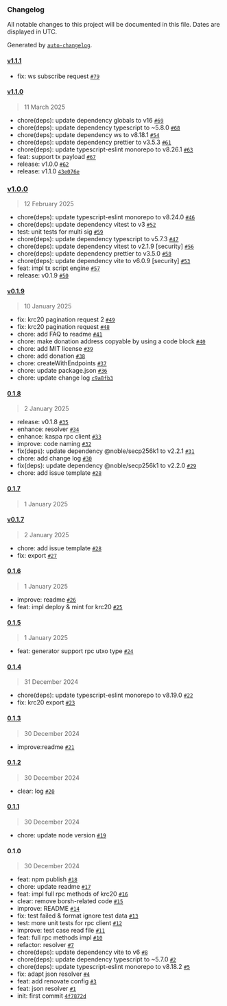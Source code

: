 ### Changelog

All notable changes to this project will be documented in this file. Dates are displayed in UTC.

Generated by [`auto-changelog`](https://github.com/CookPete/auto-changelog).

#### [v1.1.1](https://kcoin.github.com/kaspa-kcoin/kaspa-web3.js/compare/v1.1.0...v1.1.1)

- fix: ws subscribe request [`#79`](https://kcoin.github.com/kaspa-kcoin/kaspa-web3.js/pull/79)

#### [v1.1.0](https://kcoin.github.com/kaspa-kcoin/kaspa-web3.js/compare/v1.0.0...v1.1.0)

> 11 March 2025

- chore(deps): update dependency globals to v16 [`#69`](https://kcoin.github.com/kaspa-kcoin/kaspa-web3.js/pull/69)
- chore(deps): update dependency typescript to ~5.8.0 [`#68`](https://kcoin.github.com/kaspa-kcoin/kaspa-web3.js/pull/68)
- chore(deps): update dependency ws to v8.18.1 [`#54`](https://kcoin.github.com/kaspa-kcoin/kaspa-web3.js/pull/54)
- chore(deps): update dependency prettier to v3.5.3 [`#61`](https://kcoin.github.com/kaspa-kcoin/kaspa-web3.js/pull/61)
- chore(deps): update typescript-eslint monorepo to v8.26.1 [`#63`](https://kcoin.github.com/kaspa-kcoin/kaspa-web3.js/pull/63)
- feat: support tx payload [`#67`](https://kcoin.github.com/kaspa-kcoin/kaspa-web3.js/pull/67)
- release: v1.0.0 [`#62`](https://kcoin.github.com/kaspa-kcoin/kaspa-web3.js/pull/62)
- release: v1.1.0 [`43e076e`](https://kcoin.github.com/kaspa-kcoin/kaspa-web3.js/commit/43e076ebb8216f68b55e903a95863ee980c4917c)

### [v1.0.0](https://kcoin.github.com/kaspa-kcoin/kaspa-web3.js/compare/v0.1.9...v1.0.0)

> 12 February 2025

- chore(deps): update typescript-eslint monorepo to v8.24.0 [`#46`](https://kcoin.github.com/kaspa-kcoin/kaspa-web3.js/pull/46)
- chore(deps): update dependency vitest to v3 [`#52`](https://kcoin.github.com/kaspa-kcoin/kaspa-web3.js/pull/52)
- test: unit tests for multi sig [`#59`](https://kcoin.github.com/kaspa-kcoin/kaspa-web3.js/pull/59)
- chore(deps): update dependency typescript to v5.7.3 [`#47`](https://kcoin.github.com/kaspa-kcoin/kaspa-web3.js/pull/47)
- chore(deps): update dependency vitest to v2.1.9 [security] [`#56`](https://kcoin.github.com/kaspa-kcoin/kaspa-web3.js/pull/56)
- chore(deps): update dependency prettier to v3.5.0 [`#58`](https://kcoin.github.com/kaspa-kcoin/kaspa-web3.js/pull/58)
- chore(deps): update dependency vite to v6.0.9 [security] [`#53`](https://kcoin.github.com/kaspa-kcoin/kaspa-web3.js/pull/53)
- feat: impl tx script engine [`#57`](https://kcoin.github.com/kaspa-kcoin/kaspa-web3.js/pull/57)
- release: v0.1.9 [`#50`](https://kcoin.github.com/kaspa-kcoin/kaspa-web3.js/pull/50)

#### [v0.1.9](https://kcoin.github.com/kaspa-kcoin/kaspa-web3.js/compare/0.1.8...v0.1.9)

> 10 January 2025

- fix: krc20 pagination request 2 [`#49`](https://kcoin.github.com/kaspa-kcoin/kaspa-web3.js/pull/49)
- fix:  krc20 pagination request [`#48`](https://kcoin.github.com/kaspa-kcoin/kaspa-web3.js/pull/48)
- chore: add FAQ to readme [`#41`](https://kcoin.github.com/kaspa-kcoin/kaspa-web3.js/pull/41)
- chore: make donation address copyable by using a code block [`#40`](https://kcoin.github.com/kaspa-kcoin/kaspa-web3.js/pull/40)
- chore: add MIT license [`#39`](https://kcoin.github.com/kaspa-kcoin/kaspa-web3.js/pull/39)
- chore: add donation [`#38`](https://kcoin.github.com/kaspa-kcoin/kaspa-web3.js/pull/38)
- chore: createWithEndpoints [`#37`](https://kcoin.github.com/kaspa-kcoin/kaspa-web3.js/pull/37)
- chore: update package.json [`#36`](https://kcoin.github.com/kaspa-kcoin/kaspa-web3.js/pull/36)
- chore: update change log [`c9a8fb3`](https://kcoin.github.com/kaspa-kcoin/kaspa-web3.js/commit/c9a8fb36c84037703e68901a764f71ff6beb873a)

#### [0.1.8](https://kcoin.github.com/kaspa-kcoin/kaspa-web3.js/compare/0.1.7...0.1.8)

> 2 January 2025

- release: v0.1.8 [`#35`](https://kcoin.github.com/kaspa-kcoin/kaspa-web3.js/pull/35)
- enhance: resolver [`#34`](https://kcoin.github.com/kaspa-kcoin/kaspa-web3.js/pull/34)
- enhance: kaspa rpc client [`#33`](https://kcoin.github.com/kaspa-kcoin/kaspa-web3.js/pull/33)
- improve: code naming [`#32`](https://kcoin.github.com/kaspa-kcoin/kaspa-web3.js/pull/32)
- fix(deps): update dependency @noble/secp256k1 to v2.2.1 [`#31`](https://kcoin.github.com/kaspa-kcoin/kaspa-web3.js/pull/31)
- chore: add change log [`#30`](https://kcoin.github.com/kaspa-kcoin/kaspa-web3.js/pull/30)
- fix(deps): update dependency @noble/secp256k1 to v2.2.0 [`#29`](https://kcoin.github.com/kaspa-kcoin/kaspa-web3.js/pull/29)
- chore: add issue template [`#28`](https://kcoin.github.com/kaspa-kcoin/kaspa-web3.js/pull/28)

#### [0.1.7](https://kcoin.github.com/kaspa-kcoin/kaspa-web3.js/compare/v0.1.7...0.1.7)

> 1 January 2025

#### [v0.1.7](https://kcoin.github.com/kaspa-kcoin/kaspa-web3.js/compare/0.1.6...v0.1.7)

> 2 January 2025

- chore: add issue template [`#28`](https://kcoin.github.com/kaspa-kcoin/kaspa-web3.js/pull/28)
- fix: export [`#27`](https://kcoin.github.com/kaspa-kcoin/kaspa-web3.js/pull/27)

#### [0.1.6](https://kcoin.github.com/kaspa-kcoin/kaspa-web3.js/compare/0.1.5...0.1.6)

> 1 January 2025

- improve: readme [`#26`](https://kcoin.github.com/kaspa-kcoin/kaspa-web3.js/pull/26)
- feat: impl deploy & mint for krc20 [`#25`](https://kcoin.github.com/kaspa-kcoin/kaspa-web3.js/pull/25)

#### [0.1.5](https://kcoin.github.com/kaspa-kcoin/kaspa-web3.js/compare/0.1.4...0.1.5)

> 1 January 2025

- feat: generator support rpc utxo type [`#24`](https://kcoin.github.com/kaspa-kcoin/kaspa-web3.js/pull/24)

#### [0.1.4](https://kcoin.github.com/kaspa-kcoin/kaspa-web3.js/compare/0.1.3...0.1.4)

> 31 December 2024

- chore(deps): update typescript-eslint monorepo to v8.19.0 [`#22`](https://kcoin.github.com/kaspa-kcoin/kaspa-web3.js/pull/22)
- fix: krc20 export [`#23`](https://kcoin.github.com/kaspa-kcoin/kaspa-web3.js/pull/23)

#### [0.1.3](https://kcoin.github.com/kaspa-kcoin/kaspa-web3.js/compare/0.1.2...0.1.3)

> 30 December 2024

- improve:readme [`#21`](https://kcoin.github.com/kaspa-kcoin/kaspa-web3.js/pull/21)

#### [0.1.2](https://kcoin.github.com/kaspa-kcoin/kaspa-web3.js/compare/0.1.1...0.1.2)

> 30 December 2024

- clear: log [`#20`](https://kcoin.github.com/kaspa-kcoin/kaspa-web3.js/pull/20)

#### [0.1.1](https://kcoin.github.com/kaspa-kcoin/kaspa-web3.js/compare/0.1.0...0.1.1)

> 30 December 2024

- chore: update node version [`#19`](https://kcoin.github.com/kaspa-kcoin/kaspa-web3.js/pull/19)

#### 0.1.0

> 30 December 2024

- feat: npm publish [`#18`](https://kcoin.github.com/kaspa-kcoin/kaspa-web3.js/pull/18)
- chore: update readme [`#17`](https://kcoin.github.com/kaspa-kcoin/kaspa-web3.js/pull/17)
- feat: impl full rpc methods of krc20 [`#16`](https://kcoin.github.com/kaspa-kcoin/kaspa-web3.js/pull/16)
- clear: remove borsh-related code [`#15`](https://kcoin.github.com/kaspa-kcoin/kaspa-web3.js/pull/15)
- improve: README [`#14`](https://kcoin.github.com/kaspa-kcoin/kaspa-web3.js/pull/14)
- fix: test failed & format ignore test data [`#13`](https://kcoin.github.com/kaspa-kcoin/kaspa-web3.js/pull/13)
- test: more unit tests for rpc client [`#12`](https://kcoin.github.com/kaspa-kcoin/kaspa-web3.js/pull/12)
- improve: test case read file [`#11`](https://kcoin.github.com/kaspa-kcoin/kaspa-web3.js/pull/11)
- feat: full rpc methods impl [`#10`](https://kcoin.github.com/kaspa-kcoin/kaspa-web3.js/pull/10)
- refactor: resolver [`#7`](https://kcoin.github.com/kaspa-kcoin/kaspa-web3.js/pull/7)
- chore(deps): update dependency vite to v6 [`#8`](https://kcoin.github.com/kaspa-kcoin/kaspa-web3.js/pull/8)
- chore(deps): update dependency typescript to ~5.7.0 [`#2`](https://kcoin.github.com/kaspa-kcoin/kaspa-web3.js/pull/2)
- chore(deps): update typescript-eslint monorepo to v8.18.2 [`#5`](https://kcoin.github.com/kaspa-kcoin/kaspa-web3.js/pull/5)
- fix: adapt json resolver [`#4`](https://kcoin.github.com/kaspa-kcoin/kaspa-web3.js/pull/4)
- feat: add renovate config [`#3`](https://kcoin.github.com/kaspa-kcoin/kaspa-web3.js/pull/3)
- feat: json resolver [`#1`](https://kcoin.github.com/kaspa-kcoin/kaspa-web3.js/pull/1)
- init: first commit [`4f7872d`](https://kcoin.github.com/kaspa-kcoin/kaspa-web3.js/commit/4f7872d7f296169fc367b26845c191c53e629f6d)
